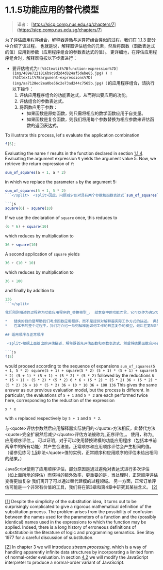 # 1.1.5功能应用的替代模型

> 译者： [https://sicp.comp.nus.edu.sg/chapters/7](https://sicp.comp.nus.edu.sg/chapters/7)

<split>为了评估应用程序组合，解释器遵循与运算符组合类似的过程，我们在 [1.1.3](5) 部分中介绍了该过程。 也就是说，解释器评估组合的元素，然后将函数（函数表达式的值）应用到参数（应用程序组合的参数表达式的值）。</split>  <split>更详细地，在评估应用程序组合时，解释器将按以下步骤进行：

*   要评估格式为`![%5Ctextit%7Bfunction-expression%7D](img/489e7221816b9c9d2d4d824af5debe85.jpg) ( ![%5Ctextit%7Bargument-expressions%7D](img/aa7128ed2ea0be56c2e73ad244c7565b.jpg) )`的应用程序组合，请执行以下操作：
    1.  评估应用程序组合的功能表达式，从而得出要应用的功能。
    2.  评估组合的参数表达式。
    3.  将函数应用于参数：
        *   如果函数是原始函数，则只需将相应的数学函数应用于自变量。
        *   如果函数是复合函数，则我们将用每个参数替换为相应参数来评估函数的返回表达式。

To illustrate this process, let's evaluate the application combination

```js
f(5);
```

Evaluating the name `f` results in the function declared in section <ref name="sec:compound-procedures">[1.1.4](6)</ref>. Evaluating the argument expression `5` yields the argument value 5. Now, we retrieve the return expression of `f`:

```js
sum_of_squares(a + 1, a * 2)
```

in which we replace the parameter `a` by the argument 5:

```js
sum_of_squares(5 + 1, 5 * 2)
```</split>  <split>因此，问题减少到对具有两个参数和函数表达式`sum_of_squares`的应用程序组合的求值。 评估此组合涉及三个子问题。 我们必须评估函数表达式以获取要应用的函数，并且必须评估参数表达式以获取参数。 现在`5 + 1`产生6，`5 * 2`产生10，因此我们必须将`sum_of_squares`函数应用于6和10。这些值替换了`sum_of_squares`的返回表达式中的参数`x`和`y`， 将表达式简化为

```js
square(6) + square(10)
```

If we use the declaration of `square` once, this reduces to

```js
(6 * 6) + square(10)
```

which reduces by multiplication to

```js
36 + square(10)
```

A second application of `square` yields

```js
36 + (10 * 10)
```

which reduces by multiplication to

```js
36 + 100
```

and finally by addition to

```js
136
```</split> 

我们刚刚描述的过程称为功能应用程序的_替换模型_。 就本章中的功能而言，它可以作为确定功能应用程序中含义&lt;quote&gt;的模型。 但是，应强调两点：&lt;/quote&gt;

*   替换的目的是帮助我们考虑函数应用程序，而不是提供对解释器实际工作方式的描述。 典型的解释器不会通过操纵函数文本来替换参数值来评估函数应用程序。 实际上，&lt;quote&gt;替换&lt;/quote&gt;是通过使用参数的本地环境来完成的。 当我们详细研究解释器的实现时，我们将在第3章和第4章中对此进行更全面的讨论。
*   在本书的整个过程中，我们将介绍一系列解释器如何工作的日益复杂的模型，最后在第5章中完成对解释器和编译器的完整实现。替代模型只是这些模型中的第一个-一种获得模型的方法 开始正式考虑评估过程。 通常，在对科学和工程中的现象进行建模时，我们从简化，不完整的模型开始。 当我们更详细地研究事物时，这些简单的模型变得不够用，必须用更完善的模型来代替。 替代模型也不例外。 特别是，当我们在第3章讨论&lt;quote&gt;可变数据对函数的使用时，&lt;/quote&gt;我们将看到替换模型崩溃了，必须由更复杂的函数应用模型替换。 [[1]](7#footnote-1)

## 适用顺序与正常顺序

 <split>根据上面给出的评估描述，解释器首先评估函数和参数表达式，然后将结果函数应用于结果参数。 这不是执行评估的唯一方法。 替代的评估模型在需要操作数之前不会评估操作数。 相反，它将首先用参数表达式替换参数，直到获得仅包含运算符的表达式，然后执行评估。 如果我们使用这种方法，

```js
f(5)
```

would proceed according to the sequence of expansions `sum_of_squares(5 + 1, 5 * 2) square(5 + 1) + square(5 * 2) (5 + 1) * (5 + 1) + square(5 * 2) (5 + 1) * (5 + 1) + (5 * 2) * (5 * 2)` followed by the reductions `6 * (5 + 1) + (5 * 2) * (5 * 2) 6 * 6 + (5 * 2) * (5 * 2) 36 + (5 * 2) * (5 * 2) 36 + 10 * (5 * 2) 36 + 10 * 10 36 + 100 136` This gives the same answer as our previous evaluation model, but the process is different. In particular, the evaluations of `5 + 1` and `5 * 2` are each performed twice here, corresponding to the reduction of the expression

```js
x * x
```

with `x` replaced respectively by `5 + 1` and `5 * 2`.</split>

与&lt;quote&gt;评估参数然后应用解释器实际使用的&lt;/quote&gt;方法相反，此替代方法&lt;quote&gt;完全扩展然后减少&lt;/quote&gt;评估方法被称为_正序评估_。 使用，称为_应用顺序评估_。 可以证明，对于可以使用替换建模的功能应用程序（包括本书前两章中的所有功能）并产生合法值，正常顺序和应用顺序评估会产生相同的值。 （请参见练习 [1.5](8#ex_1.5)非法&lt;/quote&gt;值的实例，正常顺序和应用顺序的评估未给出相同的结果。）

JavaScript使用了应用顺序评估，部分原因是通过避免对表达式进行多次评估（如上面所示的评估）而获得的额外效率，更重要的是，当处理时，正常顺序评估变得更加复杂 我们离开了可以通过替代建模的过程领域。 另一方面，正常订单评估可能是一个非常有价值的工具，我们将在第3章和第4章中研究其某些含义。 [[2]](7#footnote-2)

* * *

[[1]](7#footnote-link-1) Despite the simplicity of the substitution idea, it turns out to be surprisingly complicated to give a rigorous mathematical definition of the substitution process. The problem arises from the possibility of confusion between the names used for the parameters of a function and the (possibly identical) names used in the expressions to which the function may be applied. Indeed, there is a long history of erroneous definitions of _substitution_ in the literature of logic and programming semantics. See <citation>Stoy 1977</citation> for a careful discussion of substitution.

[[2]](7#footnote-link-2) In chapter 3 we will introduce _stream processing_, which is a way of handling apparently <quote>infinite</quote> data structures by incorporating a limited form of normal-order evaluation. In section <ref name="sec:lazy-evaluation">[4.2](81)</ref> we will modify the JavaScript interpreter to produce a normal-order variant of JavaScript.

